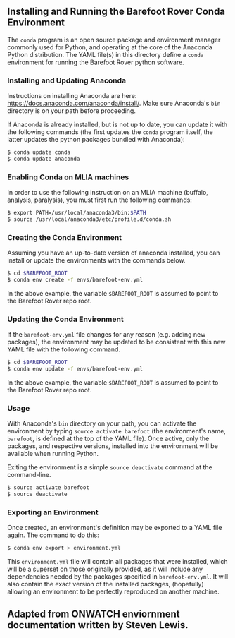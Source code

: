 
## Installing and Running the Barefoot Rover Conda Environment
 The `conda` program is an open source package and environment manager commonly used for Python, and operating at the core of the Anaconda Python distribution.  The YAML file(s) in this directory define a `conda` environment for running the Barefoot Rover python software.

### Installing and Updating Anaconda
Instructions on installing Anaconda are here: https://docs.anaconda.com/anaconda/install/.  Make sure Anaconda's `bin` directory is on your path before proceeding.

If Anaconda is already installed, but is not up to date, you can update it with the following commands (the first updates the `conda` program itself, the latter updates the python packages bundled with Anaconda):
```bash
$ conda update conda
$ conda update anaconda
```

### Enabling Conda on MLIA machines
In order to use the following instruction on an MLIA machine (buffalo, analysis, paralysis), you must first run the following commands:
```bash
$ export PATH=/usr/local/anaconda3/bin:$PATH
$ source /usr/local/anaconda3/etc/profile.d/conda.sh
```

### Creating the Conda Environment
Assuming you have an up-to-date version of anaconda installed, you can install or update the environments with the commands below.

```bash
$ cd $BAREFOOT_ROOT
$ conda env create -f envs/barefoot-env.yml
```

In the above example, the variable `$BAREFOOT_ROOT` is assumed to point to the Barefoot Rover repo root.

### Updating the Conda Environment
If the `barefoot-env.yml` file changes for any reason (e.g. adding new packages), the environment may be updated to be consistent with this new YAML file with the following command.

```bash
$ cd $BAREFOOT_ROOT
$ conda env update -f envs/barefoot-env.yml
```

In the above example, the variable `$BAREFOOT_ROOT` is assumed to point to the Barefoot Rover repo root.

### Usage
With Anaconda's `bin` directory on your path, you can activate the environment by typing `source activate barefoot` (the environment's name, `barefoot`, is defined at the top of the YAML file).  Once active, only the packages, and respective versions, installed into the environment will be available when running Python.

Exiting the environment is a simple `source deactivate` command at the command-line.

```bash
$ source activate barefoot
$ source deactivate
```

### Exporting an Environment

Once created, an environment's definition may be exported to a YAML file again.  The command to do this:
```bash
$ conda env export > environment.yml
```
This `environment.yml` file will contain all packages that were installed, which will be a superset on those originally provided, as it will include any dependencies needed by the packages specified in `barefoot-env.yml`.  It will also contain the exact version of the installed packages, (hopefully) allowing an environment to be perfectly reproduced on another machine.

## Adapted from ONWATCH enviornment documentation written by Steven Lewis.


